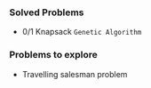 ### Solved Problems
+ 0/1 Knapsack `Genetic Algorithm`

### Problems to explore
+ Travelling salesman problem